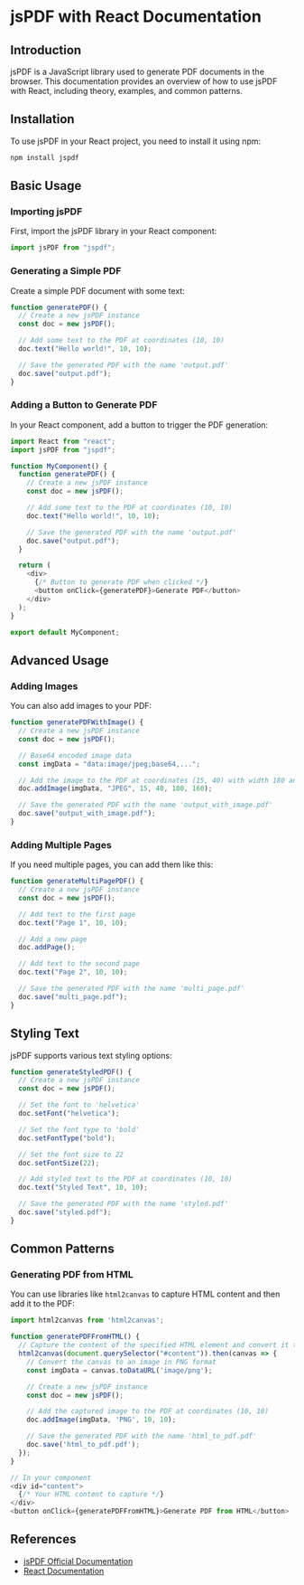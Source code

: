 # jsPDF with React Documentation

## Introduction

jsPDF is a JavaScript library used to generate PDF documents in the browser. This documentation provides an overview of how to use jsPDF with React, including theory, examples, and common patterns.

## Installation

To use jsPDF in your React project, you need to install it using npm:

```bash
npm install jspdf
```

## Basic Usage

### Importing jsPDF

First, import the jsPDF library in your React component:

```javascript
import jsPDF from "jspdf";
```

### Generating a Simple PDF

Create a simple PDF document with some text:

```javascript
function generatePDF() {
  // Create a new jsPDF instance
  const doc = new jsPDF();

  // Add some text to the PDF at coordinates (10, 10)
  doc.text("Hello world!", 10, 10);

  // Save the generated PDF with the name 'output.pdf'
  doc.save("output.pdf");
}
```

### Adding a Button to Generate PDF

In your React component, add a button to trigger the PDF generation:

```javascript
import React from "react";
import jsPDF from "jspdf";

function MyComponent() {
  function generatePDF() {
    // Create a new jsPDF instance
    const doc = new jsPDF();

    // Add some text to the PDF at coordinates (10, 10)
    doc.text("Hello world!", 10, 10);

    // Save the generated PDF with the name 'output.pdf'
    doc.save("output.pdf");
  }

  return (
    <div>
      {/* Button to generate PDF when clicked */}
      <button onClick={generatePDF}>Generate PDF</button>
    </div>
  );
}

export default MyComponent;
```

## Advanced Usage

### Adding Images

You can also add images to your PDF:

```javascript
function generatePDFWithImage() {
  // Create a new jsPDF instance
  const doc = new jsPDF();

  // Base64 encoded image data
  const imgData = "data:image/jpeg;base64,...";

  // Add the image to the PDF at coordinates (15, 40) with width 180 and height 160
  doc.addImage(imgData, "JPEG", 15, 40, 180, 160);

  // Save the generated PDF with the name 'output_with_image.pdf'
  doc.save("output_with_image.pdf");
}
```

### Adding Multiple Pages

If you need multiple pages, you can add them like this:

```javascript
function generateMultiPagePDF() {
  // Create a new jsPDF instance
  const doc = new jsPDF();

  // Add text to the first page
  doc.text("Page 1", 10, 10);

  // Add a new page
  doc.addPage();

  // Add text to the second page
  doc.text("Page 2", 10, 10);

  // Save the generated PDF with the name 'multi_page.pdf'
  doc.save("multi_page.pdf");
}
```

## Styling Text

jsPDF supports various text styling options:

```javascript
function generateStyledPDF() {
  // Create a new jsPDF instance
  const doc = new jsPDF();

  // Set the font to 'helvetica'
  doc.setFont("helvetica");

  // Set the font type to 'bold'
  doc.setFontType("bold");

  // Set the font size to 22
  doc.setFontSize(22);

  // Add styled text to the PDF at coordinates (10, 10)
  doc.text("Styled Text", 10, 10);

  // Save the generated PDF with the name 'styled.pdf'
  doc.save("styled.pdf");
}
```

## Common Patterns

### Generating PDF from HTML

You can use libraries like `html2canvas` to capture HTML content and then add it to the PDF:

```javascript
import html2canvas from 'html2canvas';

function generatePDFFromHTML() {
  // Capture the content of the specified HTML element and convert it to canvas
  html2canvas(document.querySelector("#content")).then(canvas => {
    // Convert the canvas to an image in PNG format
    const imgData = canvas.toDataURL('image/png');

    // Create a new jsPDF instance
    const doc = new jsPDF();

    // Add the captured image to the PDF at coordinates (10, 10)
    doc.addImage(imgData, 'PNG', 10, 10);

    // Save the generated PDF with the name 'html_to_pdf.pdf'
    doc.save('html_to_pdf.pdf');
  });
}

// In your component
<div id="content">
  {/* Your HTML content to capture */}
</div>
<button onClick={generatePDFFromHTML}>Generate PDF from HTML</button>
```

## References

- [jsPDF Official Documentation](https://github.com/parallax/jsPDF)
- [React Documentation](https://reactjs.org/docs/getting-started.html)
